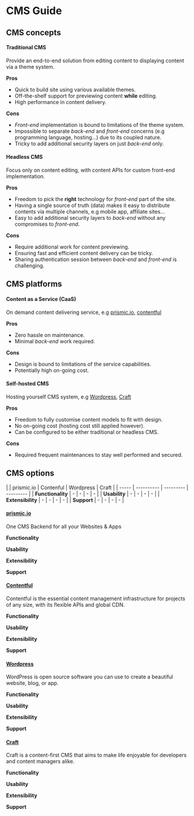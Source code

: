 # CMS Guide

## CMS concepts

#### Traditional CMS

Provide an end-to-end solution from editing content to displaying content via a theme system.

**Pros**
- Quick to build site using various available themes.
- Off-the-shelf support for previewing content **while** editing.
- High performance in content delivery.

**Cons**
- *Front-end* implementation is bound to limitations of the theme system.
- Impossible to separate *back-end* and *front-end* concerns (e.g programming language, hosting...) due to its coupled nature.
- Tricky to add additional security layers on just *back-end* only.


#### Headless CMS

Focus only on content editing, with content APIs for custom front-end implementation.

**Pros**
- Freedom to pick the **right** technology for *front-end* part of the site.
- Having a single source of truth (data) makes it easy to distribute contents via multiple channels, e.g mobile app, affiliate sites...
- Easy to add additional security layers to *back-end* without any compromises to *front-end*.

**Cons**
- Require additional work for content previewing.
- Ensuring fast and efficient content delivery can be tricky.
- Sharing authentication session between *back-end* and *front-end* is challenging.


## CMS platforms

#### Content as a Service (CaaS)

On demand content delivering service, e.g [prismic.io](http://prismic.io),  [contentful](https://www.contentful.com/)

**Pros**
- Zero hassle on maintenance.
- Minimal *back-end* work required.

**Cons**
- Design is bound to limitations of the service capabilities.
- Potentially high on-going cost.


#### Self-hosted CMS

Hosting yourself CMS system, e.g [Wordpress](https://wordpress.org/), [Craft](https://craftcms.com/)

**Pros**
- Freedom to fully customise content models to fit with design.
- No on-going cost (hosting cost still applied however).
- Can be configured to be either traditional or headless CMS.

**Cons**
- Required frequent maintenances to stay well performed and secured.

## CMS options

|       | prismic.io | Contenful | Wordpress | Craft |
| ----- | ---------- | --------- | --------- |
| **Functionality** | - | - | - | - |
| **Usability** | - | - | - | - |
| **Extensibility** | - | - | - | - |
| **Support** | - | - | - | - |

#### [prismic.io](https://prismic.io/)

One CMS Backend for all your Websites & Apps

**Functionality**

**Usability**

**Extensibility**

**Support**

#### [Contentful](https://www.contentful.com/)

Contentful is the essential content management infrastructure for projects of any size, with its flexible APIs and global CDN.

**Functionality**

**Usability**

**Extensibility**

**Support**

#### [Wordpress](https://wordpress.org/)

WordPress is open source software you can use to create a beautiful website, blog, or app.

**Functionality**

**Usability**

**Extensibility**

**Support**

#### [Craft](https://craftcms.com/)

Craft is a content-first CMS that aims to make life enjoyable for developers and content managers alike.

**Functionality**

**Usability**

**Extensibility**

**Support**
